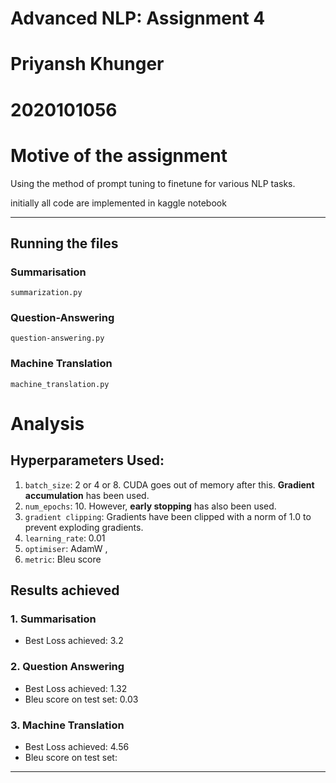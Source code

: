 # Advanced NLP: Assignment 4

# Priyansh Khunger

# 2020101056

# Motive of the assignment
Using the method of prompt tuning to finetune for various NLP tasks.


initially all code are implemented in kaggle notebook 


---

## Running the files

### Summarisation
    summarization.py



### Question-Answering
    question-answering.py


### Machine Translation
    machine_translation.py




# Analysis

## Hyperparameters Used:
1. `batch_size`: 2 or 4 or 8. CUDA goes out of memory after this. **Gradient accumulation** has been used.
2. `num_epochs`: 10. However, **early stopping** has also been used.
3. `gradient clipping`: Gradients have been clipped with a norm of 1.0 to prevent exploding gradients.
4. `learning_rate`: 0.01
5. `optimiser`: AdamW , 
6. `metric`: Bleu score

## Results achieved

### 1. Summarisation

- Best Loss achieved: 3.2

### 2. Question Answering

- Best Loss achieved: 1.32
- Bleu score on test set: 0.03

### 3. Machine Translation

- Best Loss achieved: 4.56
- Bleu score on test set: 

---